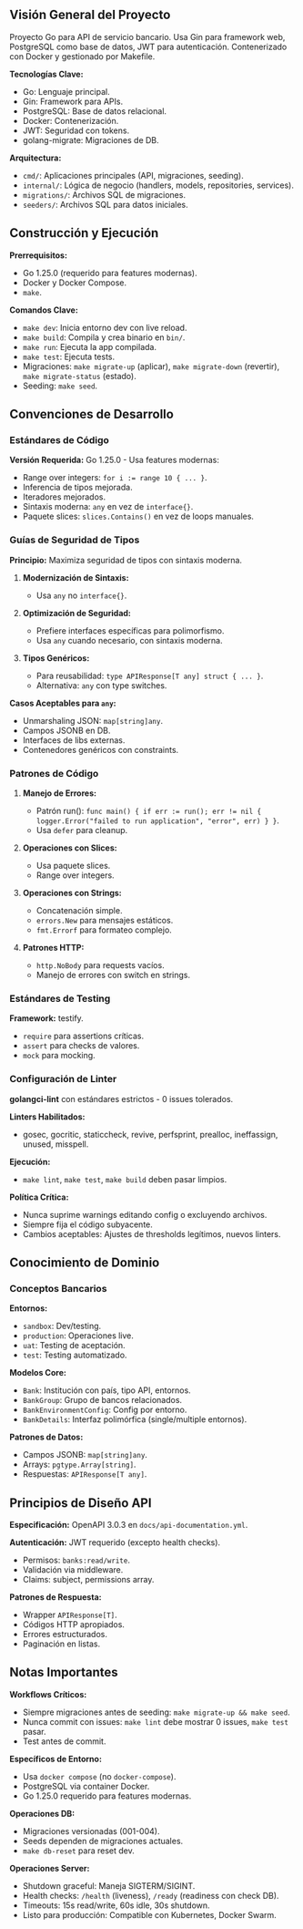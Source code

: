## Visión General del Proyecto

Proyecto Go para API de servicio bancario. Usa Gin para framework web, PostgreSQL como base de datos, JWT para autenticación. Contenerizado con Docker y gestionado por Makefile.

**Tecnologías Clave:**
- Go: Lenguaje principal.
- Gin: Framework para APIs.
- PostgreSQL: Base de datos relacional.
- Docker: Contenerización.
- JWT: Seguridad con tokens.
- golang-migrate: Migraciones de DB.

**Arquitectura:**
- `cmd/`: Aplicaciones principales (API, migraciones, seeding).
- `internal/`: Lógica de negocio (handlers, models, repositories, services).
- `migrations/`: Archivos SQL de migraciones.
- `seeders/`: Archivos SQL para datos iniciales.

## Construcción y Ejecución

**Prerrequisitos:**
- Go 1.25.0 (requerido para features modernas).
- Docker y Docker Compose.
- `make`.

**Comandos Clave:**
- `make dev`: Inicia entorno dev con live reload.
- `make build`: Compila y crea binario en `bin/`.
- `make run`: Ejecuta la app compilada.
- `make test`: Ejecuta tests.
- Migraciones: `make migrate-up` (aplicar), `make migrate-down` (revertir), `make migrate-status` (estado).
- Seeding: `make seed`.

## Convenciones de Desarrollo

### Estándares de Código

**Versión Requerida:** Go 1.25.0 - Usa features modernas:
- Range over integers: `for i := range 10 { ... }`.
- Inferencia de tipos mejorada.
- Iteradores mejorados.
- Sintaxis moderna: `any` en vez de `interface{}`.
- Paquete slices: `slices.Contains()` en vez de loops manuales.

### Guías de Seguridad de Tipos

**Principio:** Maximiza seguridad de tipos con sintaxis moderna.

1. **Modernización de Sintaxis:**
   - Usa `any` no `interface{}`.

2. **Optimización de Seguridad:**
   - Prefiere interfaces específicas para polimorfismo.
   - Usa `any` cuando necesario, con sintaxis moderna.

3. **Tipos Genéricos:**
   - Para reusabilidad: `type APIResponse[T any] struct { ... }`.
   - Alternativa: `any` con type switches.

**Casos Aceptables para `any`:**
- Unmarshaling JSON: `map[string]any`.
- Campos JSONB en DB.
- Interfaces de libs externas.
- Contenedores genéricos con constraints.

### Patrones de Código

1. **Manejo de Errores:**
   - Patrón run(): `func main() { if err := run(); err != nil { logger.Error("failed to run application", "error", err) } }`.
   - Usa `defer` para cleanup.

2. **Operaciones con Slices:**
   - Usa paquete slices.
   - Range over integers.

3. **Operaciones con Strings:**
   - Concatenación simple.
   - `errors.New` para mensajes estáticos.
   - `fmt.Errorf` para formateo complejo.

4. **Patrones HTTP:**
   - `http.NoBody` para requests vacíos.
   - Manejo de errores con switch en strings.

### Estándares de Testing

**Framework:** testify.
- `require` para assertions críticas.
- `assert` para checks de valores.
- `mock` para mocking.

### Configuración de Linter

**golangci-lint** con estándares estrictos - 0 issues tolerados.

**Linters Habilitados:**
- gosec, gocritic, staticcheck, revive, perfsprint, prealloc, ineffassign, unused, misspell.

**Ejecución:**
- `make lint`, `make test`, `make build` deben pasar limpios.

**Política Crítica:**
- Nunca suprime warnings editando config o excluyendo archivos.
- Siempre fija el código subyacente.
- Cambios aceptables: Ajustes de thresholds legítimos, nuevos linters.

## Conocimiento de Dominio

### Conceptos Bancarios

**Entornos:**
- `sandbox`: Dev/testing.
- `production`: Operaciones live.
- `uat`: Testing de aceptación.
- `test`: Testing automatizado.

**Modelos Core:**
- `Bank`: Institución con país, tipo API, entornos.
- `BankGroup`: Grupo de bancos relacionados.
- `BankEnvironmentConfig`: Config por entorno.
- `BankDetails`: Interfaz polimórfica (single/multiple entornos).

**Patrones de Datos:**
- Campos JSONB: `map[string]any`.
- Arrays: `pgtype.Array[string]`.
- Respuestas: `APIResponse[T any]`.

## Principios de Diseño API

**Especificación:** OpenAPI 3.0.3 en `docs/api-documentation.yml`.

**Autenticación:** JWT requerido (excepto health checks).
- Permisos: `banks:read/write`.
- Validación via middleware.
- Claims: subject, permissions array.

**Patrones de Respuesta:**
- Wrapper `APIResponse[T]`.
- Códigos HTTP apropiados.
- Errores estructurados.
- Paginación en listas.

## Notas Importantes

**Workflows Críticos:**
- Siempre migraciones antes de seeding: `make migrate-up && make seed`.
- Nunca commit con issues: `make lint` debe mostrar 0 issues, `make test` pasar.
- Test antes de commit.

**Específicos de Entorno:**
- Usa `docker compose` (no `docker-compose`).
- PostgreSQL via container Docker.
- Go 1.25.0 requerido para features modernas.

**Operaciones DB:**
- Migraciones versionadas (001-004).
- Seeds dependen de migraciones actuales.
- `make db-reset` para reset dev.

**Operaciones Server:**
- Shutdown graceful: Maneja SIGTERM/SIGINT.
- Health checks: `/health` (liveness), `/ready` (readiness con check DB).
- Timeouts: 15s read/write, 60s idle, 30s shutdown.
- Listo para producción: Compatible con Kubernetes, Docker Swarm.
